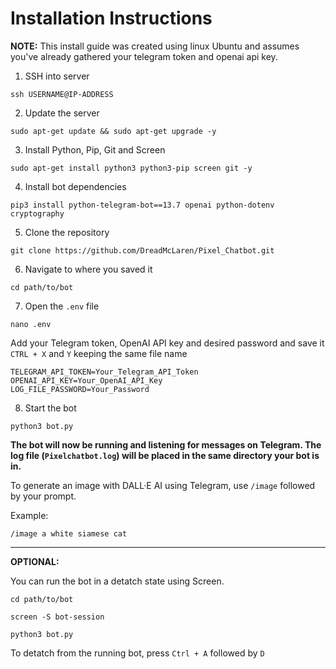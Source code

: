 # Installation Instructions

**NOTE:** This install guide was created using linux Ubuntu and assumes you've already gathered your telegram token and openai api key.

1. SSH into server
```
ssh USERNAME@IP-ADDRESS
```

2. Update the server
```
sudo apt-get update && sudo apt-get upgrade -y
```

3. Install Python, Pip, Git and Screen
```
sudo apt-get install python3 python3-pip screen git -y
```

4. Install bot dependencies
```
pip3 install python-telegram-bot==13.7 openai python-dotenv cryptography
```

5. Clone the repository
```
git clone https://github.com/DreadMcLaren/Pixel_Chatbot.git
```

6. Navigate to where you saved it
```
cd path/to/bot
```

7. Open the ```.env``` file
```
nano .env
```

Add your Telegram token, OpenAI API key and desired password and save it ```CTRL + X``` and ```Y``` keeping the same file name
```
TELEGRAM_API_TOKEN=Your_Telegram_API_Token
OPENAI_API_KEY=Your_OpenAI_API_Key
LOG_FILE_PASSWORD=Your_Password
```

8. Start the bot

```
python3 bot.py
```

**The bot will now be running and listening for messages on Telegram. The log file (```Pixelchatbot.log```) will be placed in the same directory your bot is in.**

To generate an image with DALL·E AI using Telegram, use ```/image``` followed by your prompt.

Example:

```
/image a white siamese cat
```

--------------------------------------------
**OPTIONAL:**

You can run the bot in a detatch state using Screen.

```
cd path/to/bot
```

```
screen -S bot-session
```

```
python3 bot.py
```

To detatch from the running bot, press ```Ctrl + A``` followed by ```D```
